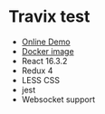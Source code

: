 
# Travix test

- [Online Demo](http://167.99.36.247:3000/ "Online Demo")
- [Docker image](https://hub.docker.com/r/serawan/travix/ "Docker image")
- React 16.3.2
- Redux 4
- LESS CSS
- jest
- Websocket support

